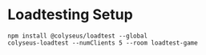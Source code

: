 # Loadtesting Setup

```
npm install @colyseus/loadtest --global
colyseus-loadtest --numClients 5 --room loadtest-game
```
